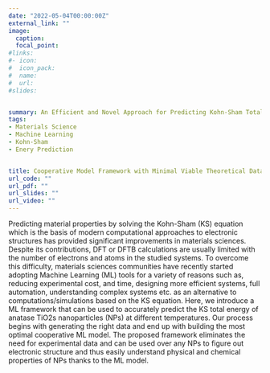 ```yaml
---
date: "2022-05-04T00:00:00Z"
external_link: ""
image:
  caption: 
  focal_point: 
#links:
#- icon: 
#  icon_pack: 
#  name: 
#  url: 
#slides: 


summary: An Efficient and Novel Approach for Predicting Kohn-Sham Total Energy: Bootstrapping a Cooperative Model Framework with Minimal Viable Theoretical Data
tags:
- Materials Science
- Machine Learning 
- Kohn-Sham
- Enery Prediction


title: Cooperative Model Framework with Minimal Viable Theoretical Data
url_code: ""
url_pdf: ""
url_slides: ""
url_video: ""
---
```

Predicting material properties by solving the Kohn-Sham (KS) equation which is the basis of modern computational approaches to electronic structures has provided significant improvements in materials sciences. Despite its contributions, DFT or DFTB calculations are usually limited with the number of electrons and atoms in the studied systems. To overcome this difficulty, materials sciences communities have recently started adopting Machine  Learning (ML) tools  for a variety  of reasons such as,  reducing experimental cost, and time, designing more efficient systems, full automation, understanding complex systems  etc. as an alternative to computations/simulations based on the KS equation. Here, we introduce a ML framework that can be used  to accurately predict the KS total energy of anatase TiO2s nanoparticles (NPs) at different temperatures. Our process begins with generating  the right data and end up with building the  most optimal cooperative ML model. The proposed framework eliminates the need  for experimental data and can be used over any NPs to figure out electronic structure and thus easily understand physical and chemical properties of NPs thanks to the ML model.